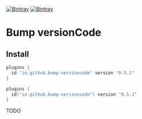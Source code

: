 [![Bintray](https://img.shields.io/bintray/v/ciriti/cdelivery/bumpversion-plugin?color=blue&label=Bintray%20Bump%20Versioncode%20Plugin)](https://bintray.com/ciriti/cdelivery/bumpversion-plugin)
[![Bintray](https://img.shields.io/bintray/v/ciriti/cdelivery/bumpversion-plugin?color=blue&label=Gradle%20Portal%20bumpversion-plugin)](https://plugins.gradle.org/plugin/io.github.bump-versioncode)

# Bump versionCode

## Install

```groovy
plugins {
  id "io.github.bump-versioncode" version "0.5.1"
}
```
```kotlin
plugins {
  id("io.github.bump-versioncode") version "0.5.1"
}
```

TODO